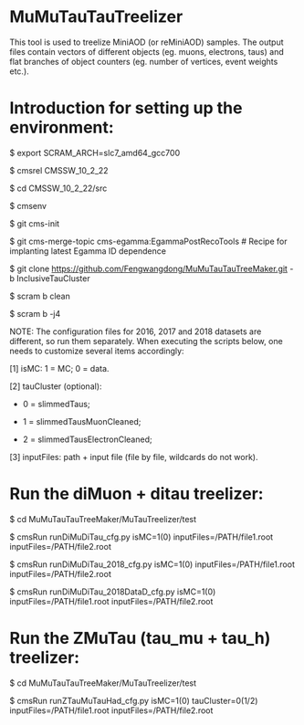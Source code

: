 # MuMuTauTauTreelizerThis tool is used to treelize MiniAOD (or reMiniAOD) samples. The output files contain vectors of different objects (eg. muons, electrons, taus) and flat branches of object counters (eg. number of vertices, event weights etc.).# Introduction for setting up the environment:$ export SCRAM_ARCH=slc7_amd64_gcc700$ cmsrel CMSSW_10_2_22$ cd CMSSW_10_2_22/src$ cmsenv$ git cms-init$ git cms-merge-topic cms-egamma:EgammaPostRecoTools # Recipe for implanting latest Egamma ID dependence$ git clone https://github.com/Fengwangdong/MuMuTauTauTreeMaker.git -b InclusiveTauCluster$ scram b clean$ scram b -j4NOTE: The configuration files for 2016, 2017 and 2018 datasets are different, so run them separately. When executing the scripts below, one needs to customize several items accordingly:[1] isMC: 1 = MC; 0 = data.[2] tauCluster (optional):* 0 = slimmedTaus; * 1 = slimmedTausMuonCleaned; * 2 = slimmedTausElectronCleaned; [3] inputFiles: path + input file (file by file, wildcards do not work).# Run the diMuon + ditau treelizer:$ cd MuMuTauTauTreeMaker/MuTauTreelizer/test$ cmsRun runDiMuDiTau_cfg.py isMC=1(0) inputFiles=/PATH/file1.root inputFiles=/PATH/file2.root$ cmsRun runDiMuDiTau_2018_cfg.py isMC=1(0) inputFiles=/PATH/file1.root inputFiles=/PATH/file2.root$ cmsRun runDiMuDiTau_2018DataD_cfg.py isMC=1(0) inputFiles=/PATH/file1.root inputFiles=/PATH/file2.root# Run the ZMuTau (tau_mu + tau_h) treelizer:$ cd MuMuTauTauTreeMaker/MuTauTreelizer/test$ cmsRun runZTauMuTauHad_cfg.py isMC=1(0) tauCluster=0(1/2) inputFiles=/PATH/file1.root inputFiles=/PATH/file2.root